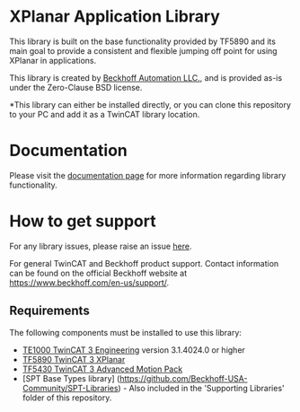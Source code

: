 # XPlanar Application Library
This library is built on the base functionality provided by TF5890 and its main goal to provide a consistent and flexible jumping off point for using XPlanar in applications.  

This library is created by [Beckhoff Automation LLC.](https://www.beckhoff.com/en-us/), and is provided as-is under the Zero-Clause BSD license.

*This library can either be installed directly, or you can clone this repository to your PC and add it as a TwinCAT library location.

# Documentation
Please visit the [documentation page](https://beckhoff-usa-community.github.io/XPlanarApplicationLibrary/) for more information regarding library functionality.

# How to get support
For any library issues, please raise an issue [here](https://github.com/Beckhoff-USA-Community/XPlanarApplicationLibrary/issues).

For general TwinCAT and Beckhoff product support. Contact information can be found on the official Beckhoff website at https://www.beckhoff.com/en-us/support/.

## Requirements

The following components must be installed to use this library:

- [TE1000 TwinCAT 3 Engineering](https://www.beckhoff.com/en-en/products/automation/twincat/te1xxx-twincat-3-engineering/te1000.html) version 3.1.4024.0 or higher
- [TF5890 TwinCAT 3 XPlanar](https://www.beckhoff.com/en-us/products/motion/xplanar-planar-motor-system/xplanar-software/tf5890.html)
- [TF5430 TwinCAT 3 Advanced Motion Pack](https://www.beckhoff.com/en-us/products/motion/xplanar-planar-motor-system/xplanar-software/tf5430.html)
- [SPT Base Types library] (https://github.com/Beckhoff-USA-Community/SPT-Libraries) - Also included in the 'Supporting Libraries' folder of this repository.